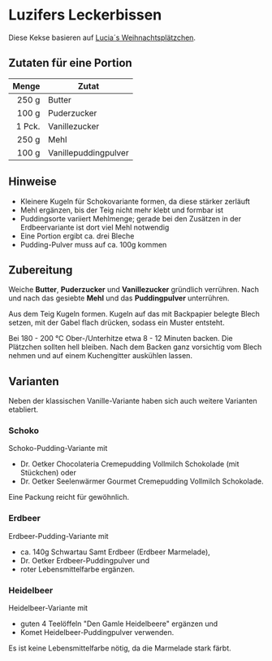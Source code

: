 # Luzifers Leckerbissen

Diese Kekse basieren auf [Lucia´s Weihnachtsplätzchen](https://www.chefkoch.de/rezepte/419161132483821/Lucia-s-Weihnachtsplaetzchen.html).

## Zutaten für eine Portion

|  Menge | Zutat                |
|-------:|----------------------|
|  250 g | Butter               |
|  100 g | Puderzucker          |
| 1 Pck. | Vanillezucker        |
|  250 g | Mehl                 |
|  100 g | Vanillepuddingpulver |

## Hinweise

* Kleinere Kugeln für Schokovariante formen, da diese stärker zerläuft 
* Mehl ergänzen, bis der Teig nicht mehr klebt und formbar ist
* Puddingsorte variiert Mehlmenge; gerade bei den Zusätzen in der Erdbeervariante ist dort viel Mehl notwendig
* Eine Portion ergibt ca. drei Bleche
* Pudding-Pulver muss auf ca. 100g kommen

## Zubereitung

Weiche **Butter**, **Puderzucker** und **Vanillezucker** gründlich verrühren. Nach und nach das gesiebte **Mehl** und das **Puddingpulver** unterrühren.

Aus dem Teig Kugeln formen. Kugeln auf das mit Backpapier belegte Blech setzen, mit der Gabel flach drücken, sodass ein Muster entsteht.

Bei 180 - 200 °C Ober-/Unterhitze etwa 8 - 12 Minuten backen. Die Plätzchen sollten hell bleiben.
Nach dem Backen ganz vorsichtig vom Blech nehmen und auf einem Kuchengitter auskühlen lassen.


## Varianten

Neben der klassischen Vanille-Variante haben sich auch weitere Varianten etabliert.

### Schoko

Schoko-Pudding-Variante mit 

* Dr. Oetker Chocolateria Cremepudding Vollmilch Schokolade (mit Stückchen) oder
* Dr. Oetker Seelenwärmer Gourmet Cremepudding Vollmilch Schokolade.

Eine Packung reicht für gewöhnlich.

### Erdbeer

Erdbeer-Pudding-Variante mit

* ca. 140g Schwartau Samt Erdbeer (Erdbeer Marmelade),
* Dr. Oetker Erdbeer-Puddingpulver und
* roter Lebensmittelfarbe ergänzen.


### Heidelbeer

Heidelbeer-Variante mit 

* guten 4 Teelöffeln "Den Gamle Heidelbeere" ergänzen und
* Komet Heidelbeer-Puddingpulver verwenden.

Es ist keine Lebensmittelfarbe nötig, da die Marmelade stark färbt.
